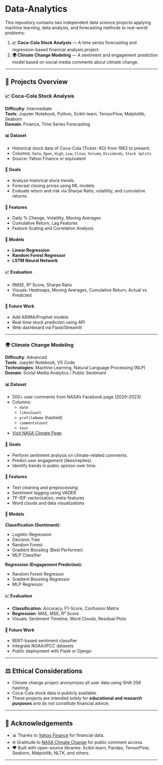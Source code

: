 # Data-Analytics


This repository contains two independent data science projects applying machine learning, data analysis, and forecasting methods to real-world problems:

1. **📈 Coca-Cola Stock Analysis** — A time series forecasting and regression-based financial analysis project.
2. **🌍 Climate Change Modeling** — A sentiment and engagement prediction model based on social media comments about climate change.

---

## 📁 Projects Overview

### 📈 Coca-Cola Stock Analysis

**Difficulty**: Intermediate  
**Tools**: Jupyter Notebook, Python, Scikit-learn, TensorFlow, Matplotlib, Seaborn  
**Domain**: Finance, Time Series Forecasting

#### 📊 Dataset
- Historical stock data of Coca-Cola (Ticker: KO) from 1962 to present.
- Columns: `Date`, `Open`, `High`, `Low`, `Close`, `Volume`, `Dividends`, `Stock Splits`
- Source: Yahoo Finance or equivalent  

#### 🎯 Goals
- Analyze historical stock trends.
- Forecast closing prices using ML models.
- Evaluate return and risk via Sharpe Ratio, volatility, and cumulative returns.

#### 🧪 Features
- Daily % Change, Volatility, Moving Averages
- Cumulative Return, Lag Features
- Feature Scaling and Correlation Analysis

#### 🧠 Models
- **Linear Regression**
- **Random Forest Regressor**
- **LSTM Neural Network**

#### 📈 Evaluation
- RMSE, R² Score, Sharpe Ratio
- Visuals: Heatmaps, Moving Averages, Cumulative Return, Actual vs Predicted

#### 🔮 Future Work
- Add ARIMA/Prophet models
- Real-time stock prediction using API
- Web dashboard via Flask/Streamlit

---

### 🌍 Climate Change Modeling

**Difficulty**: Advanced  
**Tools**: Jupyter Notebook, VS Code  
**Technologies**: Machine Learning, Natural Language Processing (NLP)  
**Domain**: Social Media Analytics / Public Sentiment

#### 📊 Dataset
- 500+ user comments from NASA’s Facebook page (2020–2023)
- Columns:
  - `date`
  - `likesCount`
  - `profileName` (hashed)
  - `commentsCount`
  - `text`
- [Visit NASA Climate Page](https://web.facebook.com/NASAClimateChange/)

#### 🎯 Goals
- Perform sentiment analysis on climate-related comments.
- Predict user engagement (likes/replies).
- Identify trends in public opinion over time.

#### 🧪 Features
- Text cleaning and preprocessing
- Sentiment tagging using VADER
- TF-IDF vectorization, meta-features
- Word clouds and data visualizations

#### 🧠 Models

**Classification (Sentiment):**
- Logistic Regression
- Decision Tree
- Random Forest
- Gradient Boosting (Best Performer)
- MLP Classifier

**Regression (Engagement Prediction):**
- Random Forest Regressor
- Gradient Boosting Regressor
- MLP Regressor

#### 📈 Evaluation
- **Classification**: Accuracy, F1-Score, Confusion Matrix  
- **Regression**: MAE, MSE, R² Score  
- Visuals: Sentiment Timeline, Word Clouds, Residual Plots

#### 🔮 Future Work
- BERT-based sentiment classifier
- Integrate NOAA/IPCC datasets
- Public deployment with Flask or Django

---

## ⚖️ Ethical Considerations

- Climate change project anonymizes all user data using SHA-256 hashing.
- Coca-Cola stock data is publicly available.
- These projects are intended solely for **educational and research purposes** and do not constitute financial advice.

---

## 🙏 Acknowledgements

- 📊 Thanks to [Yahoo Finance](https://finance.yahoo.com) for financial data.
- 🌐 Gratitude to [NASA Climate Change](https://web.facebook.com/NASAClimateChange/) for public comment access.
- ❤️ Built with open-source libraries: Scikit-learn, Pandas, TensorFlow, Seaborn, Matplotlib, NLTK, and others.

---

